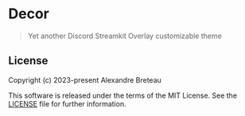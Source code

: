 # Decor

> Yet another Discord Streamkit Overlay customizable theme

## License

Copyright (c) 2023-present Alexandre Breteau

This software is released under the terms of the MIT License.
See the [LICENSE](LICENSE) file for further information.
